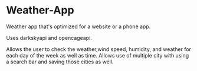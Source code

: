 # Weather-App

Weather app that's optimized for a website or a phone app. 

Uses darkskyapi and opencageapi.

Allows the user to check the weather,wind speed, humidity, and weather for each day of the week as well as time. Allows use of multiple city with using a search bar and saving those cities as well. 
